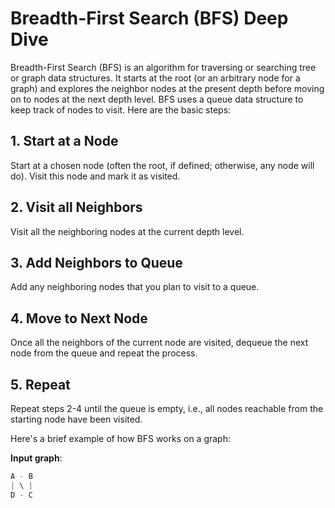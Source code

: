 # Breadth-First Search (BFS) Deep Dive

Breadth-First Search (BFS) is an algorithm for traversing or searching tree or graph data structures. It starts at the root (or an arbitrary node for a graph) and explores the neighbor nodes at the present depth before moving on to nodes at the next depth level. BFS uses a queue data structure to keep track of nodes to visit. Here are the basic steps:

## 1. Start at a Node

Start at a chosen node (often the root, if defined; otherwise, any node will do). Visit this node and mark it as visited.

## 2. Visit all Neighbors

Visit all the neighboring nodes at the current depth level.

## 3. Add Neighbors to Queue

Add any neighboring nodes that you plan to visit to a queue.

## 4. Move to Next Node

Once all the neighbors of the current node are visited, dequeue the next node from the queue and repeat the process.

## 5. Repeat

Repeat steps 2-4 until the queue is empty, i.e., all nodes reachable from the starting node have been visited.

Here's a brief example of how BFS works on a graph:

**Input graph**:

```python
A - B
| \ |
D - C
```
